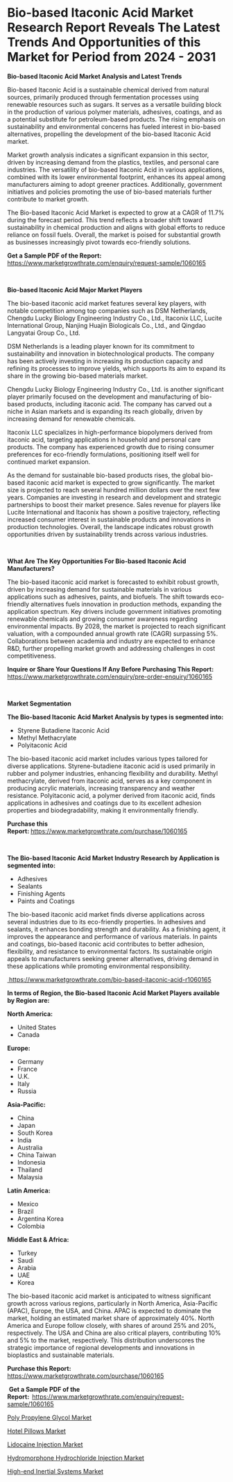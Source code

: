 <p><h1>Bio-based Itaconic Acid Market Research Report Reveals The Latest Trends And Opportunities of this Market for Period from 2024 - 2031</h1></p><p><strong>Bio-based Itaconic Acid Market Analysis and Latest Trends</strong></p>
<p><p>Bio-based Itaconic Acid is a sustainable chemical derived from natural sources, primarily produced through fermentation processes using renewable resources such as sugars. It serves as a versatile building block in the production of various polymer materials, adhesives, coatings, and as a potential substitute for petroleum-based products. The rising emphasis on sustainability and environmental concerns has fueled interest in bio-based alternatives, propelling the development of the bio-based Itaconic Acid market.</p><p>Market growth analysis indicates a significant expansion in this sector, driven by increasing demand from the plastics, textiles, and personal care industries. The versatility of bio-based Itaconic Acid in various applications, combined with its lower environmental footprint, enhances its appeal among manufacturers aiming to adopt greener practices. Additionally, government initiatives and policies promoting the use of bio-based materials further contribute to market growth.</p><p>The Bio-based Itaconic Acid Market is expected to grow at a CAGR of 11.7% during the forecast period. This trend reflects a broader shift toward sustainability in chemical production and aligns with global efforts to reduce reliance on fossil fuels. Overall, the market is poised for substantial growth as businesses increasingly pivot towards eco-friendly solutions.</p></p>
<p><strong>Get a Sample PDF of the Report:&nbsp;</strong> <a href="https://www.marketgrowthrate.com/enquiry/request-sample/1060165">https://www.marketgrowthrate.com/enquiry/request-sample/1060165</a></p>
<p>&nbsp;</p>
<p><strong>Bio-based Itaconic Acid Major Market Players</strong></p>
<p><p>The bio-based itaconic acid market features several key players, with notable competition among top companies such as DSM Netherlands, Chengdu Lucky Biology Engineering Industry Co., Ltd., Itaconix LLC, Lucite International Group, Nanjing Huajin Biologicals Co., Ltd., and Qingdao Langyatai Group Co., Ltd.</p><p>DSM Netherlands is a leading player known for its commitment to sustainability and innovation in biotechnological products. The company has been actively investing in increasing its production capacity and refining its processes to improve yields, which supports its aim to expand its share in the growing bio-based materials market. </p><p>Chengdu Lucky Biology Engineering Industry Co., Ltd. is another significant player primarily focused on the development and manufacturing of bio-based products, including itaconic acid. The company has carved out a niche in Asian markets and is expanding its reach globally, driven by increasing demand for renewable chemicals.</p><p>Itaconix LLC specializes in high-performance biopolymers derived from itaconic acid, targeting applications in household and personal care products. The company has experienced growth due to rising consumer preferences for eco-friendly formulations, positioning itself well for continued market expansion.</p><p>As the demand for sustainable bio-based products rises, the global bio-based itaconic acid market is expected to grow significantly. The market size is projected to reach several hundred million dollars over the next few years. Companies are investing in research and development and strategic partnerships to boost their market presence. Sales revenue for players like Lucite International and Itaconix has shown a positive trajectory, reflecting increased consumer interest in sustainable products and innovations in production technologies. Overall, the landscape indicates robust growth opportunities driven by sustainability trends across various industries.</p></p>
<p>&nbsp;</p>
<p><strong>What Are The Key Opportunities For Bio-based Itaconic Acid Manufacturers?</strong></p>
<p><p>The bio-based itaconic acid market is forecasted to exhibit robust growth, driven by increasing demand for sustainable materials in various applications such as adhesives, paints, and biofuels. The shift towards eco-friendly alternatives fuels innovation in production methods, expanding the application spectrum. Key drivers include government initiatives promoting renewable chemicals and growing consumer awareness regarding environmental impacts. By 2028, the market is projected to reach significant valuation, with a compounded annual growth rate (CAGR) surpassing 5%. Collaborations between academia and industry are expected to enhance R&D, further propelling market growth and addressing challenges in cost competitiveness.</p></p>
<p><strong>Inquire or Share Your Questions If Any Before Purchasing This Report:</strong> <a href="https://www.marketgrowthrate.com/enquiry/pre-order-enquiry/1060165">https://www.marketgrowthrate.com/enquiry/pre-order-enquiry/1060165</a></p>
<p>&nbsp;</p>
<p><strong>Market Segmentation</strong></p>
<p><strong>The Bio-based Itaconic Acid Market Analysis by types is segmented into:</strong></p>
<p><ul><li>Styrene Butadiene Itaconic Acid</li><li>Methyl Methacrylate</li><li>Polyitaconic Acid</li></ul></p>
<p><p>The bio-based itaconic acid market includes various types tailored for diverse applications. Styrene-butadiene itaconic acid is used primarily in rubber and polymer industries, enhancing flexibility and durability. Methyl methacrylate, derived from itaconic acid, serves as a key component in producing acrylic materials, increasing transparency and weather resistance. Polyitaconic acid, a polymer derived from itaconic acid, finds applications in adhesives and coatings due to its excellent adhesion properties and biodegradability, making it environmentally friendly.</p></p>
<p><strong>Purchase this Report:&nbsp;</strong><a href="https://www.marketgrowthrate.com/purchase/1060165">https://www.marketgrowthrate.com/purchase/1060165</a></p>
<p>&nbsp;</p>
<p><strong>The Bio-based Itaconic Acid Market Industry Research by Application is segmented into:</strong></p>
<p><ul><li>Adhesives</li><li>Sealants</li><li>Finishing Agents</li><li>Paints and Coatings</li></ul></p>
<p><p>The bio-based itaconic acid market finds diverse applications across several industries due to its eco-friendly properties. In adhesives and sealants, it enhances bonding strength and durability. As a finishing agent, it improves the appearance and performance of various materials. In paints and coatings, bio-based itaconic acid contributes to better adhesion, flexibility, and resistance to environmental factors. Its sustainable origin appeals to manufacturers seeking greener alternatives, driving demand in these applications while promoting environmental responsibility.</p></p>
<p><a href="https://www.marketgrowthrate.com/bio-based-itaconic-acid-r1060165">&nbsp;https://www.marketgrowthrate.com/bio-based-itaconic-acid-r1060165</a></p>
<p><strong>In terms of Region, the Bio-based Itaconic Acid Market Players available by Region are:</strong></p>
<p>
    <p> <strong> North America: </strong>
        <ul>
            <li>United States</li>
            <li>Canada</li>
        </ul>
        </p> 
    <p> <strong> Europe: </strong>
        <ul>
            <li>Germany</li>
            <li>France</li>
            <li>U.K.</li>
            <li>Italy</li>
            <li>Russia</li>
        </ul>
        </p> 
    <p> <strong> Asia-Pacific: </strong>
        <ul>
            <li>China</li>
            <li>Japan</li>
            <li>South Korea</li>
            <li>India</li>
            <li>Australia</li>
            <li>China Taiwan</li>
            <li>Indonesia</li>
            <li>Thailand</li>
            <li>Malaysia</li>
        </ul>
        </p> 
    <p> <strong> Latin America: </strong>
        <ul>
            <li>Mexico</li>
            <li>Brazil</li>
            <li>Argentina Korea</li>
            <li>Colombia</li>
        </ul>
        </p> 
    <p> <strong> Middle East & Africa: </strong>
        <ul>
            <li>Turkey</li>
            <li>Saudi</li>
            <li>Arabia</li>
            <li>UAE</li>
            <li>Korea</li>
        </ul>
    </p>
    </p>
<p><p>The bio-based itaconic acid market is anticipated to witness significant growth across various regions, particularly in North America, Asia-Pacific (APAC), Europe, the USA, and China. APAC is expected to dominate the market, holding an estimated market share of approximately 40%. North America and Europe follow closely, with shares of around 25% and 20%, respectively. The USA and China are also critical players, contributing 10% and 5% to the market, respectively. This distribution underscores the strategic importance of regional developments and innovations in bioplastics and sustainable materials.</p></p>
<p><strong>Purchase this Report: </strong><a href="https://www.marketgrowthrate.com/purchase/1060165">https://www.marketgrowthrate.com/purchase/1060165</a></p>
<p>&nbsp;<strong>Get a Sample PDF of the Report:&nbsp;&nbsp;</strong><a href="https://www.marketgrowthrate.com/enquiry/request-sample/1060165">https://www.marketgrowthrate.com/enquiry/request-sample/1060165</a></p>
<p><strong></strong></p>
<p><p><a href="https://medium.com/@amera666444/insights-into-the-poly-propylene-glycol-industry-market-financial-status-market-size-and-revenue-64f6fdc91120">Poly Propylene Glycol Market</a></p><p><a href="https://www.linkedin.com/pulse/global-hotel-pillows-industry-analysis-report-market-size-share-cbuff">Hotel Pillows Market</a></p><p><a href="https://issuu.com/reportprime-2/docs/lidocaine-injection-market-size-203_dcb8defccf3566">Lidocaine Injection Market</a></p><p><a href="https://issuu.com/reportprime-2/docs/hydromorphone-hydrochloride-injecti_70804787826f2e">Hydromorphone Hydrochloride Injection Market</a></p><p><a href="https://github.com/santosh758595/Market-Research-Report-List-6/blob/main/high-end-inertial-systems-market.md">High-end Inertial Systems Market</a></p></p>